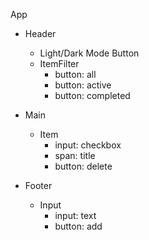 App

- Header
  - Light/Dark Mode Button
  - ItemFilter
    - button: all
    - button: active
    - button: completed

- Main
  - Item
    - input: checkbox
    - span: title
    - button: delete

- Footer
  - Input
    - input: text
    - button: add